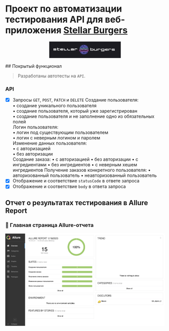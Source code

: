 # Проект по автоматизации тестирования API для веб-приложения [Stellar Burgers](https://stellarburgers.nomoreparties.site)
<p align="center">
 <img width="45%" title="Book Store" src="images/logo.png">
 </p>
## Покрытый функционал

 > Разработаны автотесты на <code>API</code>.

 ### API

 - [x] Запросы <code>GET</code>, <code>POST</code>, <code>PATCH</code> и <code>DELETE</code>
       Создание пользователя:<br>
           • создание уникального пользователя<br>
           • создание пользователя, который уже зарегистрирован<br>
           • создание пользователя и не заполнение одно из обязательных полей<br>
       Логин пользователя:<br>
           • логин под существующим пользователем<br>
           • логин с неверным логином и паролем<br>
       Изменение данных пользователя:<br>
           • с авторизацией<br>
           • без авторизации<br>
       Создание заказа:
           • с авторизацией
           • без авторизации
           • с ингредиентами
           • без ингредиентов
           • с неверным хешем ингредиентов
       Получение заказов конкретного пользователя:
           • авторизованный пользователь
           • неавторизованный пользователь
 - [x] Отображение и соответствие <code>statusCode</code> в ответе запроса
 - [x] Отображение и соответствие <code>body</code> в ответа запроса
 ## Отчет о результатах тестирования в Allure Report
 ### :dart: Главная страница Allure-отчета
 <p align="center">
 <img title="Allure_report" src="images/allure_report.png">
 </p>
 
